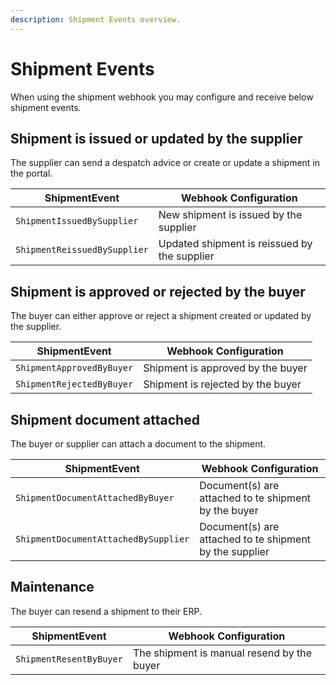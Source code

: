 ```yaml
---
description: Shipment Events overview.
---
```


# Shipment Events

When using the shipment webhook you may configure and receive below shipment events.

## Shipment is issued or updated by the supplier

The supplier can send a despatch advice or create or update a shipment in the portal.

| ShipmentEvent                  | Webhook Configuration |
| ------------------------------ | --------------------- |
| `ShipmentIssuedBySupplier`     | New shipment is issued by the supplier |
| `ShipmentReissuedBySupplier`   | Updated shipment is reissued by the supplier |

## Shipment is approved or rejected by the buyer

The buyer can either approve or reject a shipment created or updated by the supplier.

| ShipmentEvent                  | Webhook Configuration |
| ------------------------------ | --------------------- |
| `ShipmentApprovedByBuyer`      | Shipment is approved by the buyer |
| `ShipmentRejectedByBuyer`      | Shipment is rejected by the buyer |

## Shipment document attached

The buyer or supplier can attach a document to the shipment.

| ShipmentEvent                        | Webhook Configuration |
| ------------------------------------ | --------------------- |
| `ShipmentDocumentAttachedByBuyer`    | Document(s) are attached to te shipment by the buyer |
| `ShipmentDocumentAttachedBySupplier` | Document(s) are attached to te shipment by the supplier |

## Maintenance

The buyer can resend a shipment to their ERP.

| ShipmentEvent                        | Webhook Configuration |
| ------------------------------------ | --------------------- |
| `ShipmentResentByBuyer`              | The shipment is manual resend by the buyer |
